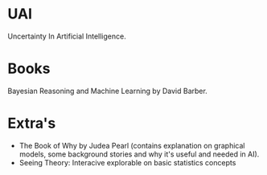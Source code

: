 # UAI
Uncertainty In Artificial Intelligence.


# Books

Bayesian Reasoning and Machine Learning by David Barber.

# Extra's

- The Book of Why by Judea Pearl (contains explanation on graphical models, some background stories and why it's useful and needed in AI).
- Seeing Theory: Interacive explorable on basic statistics concepts [](https://seeing-theory.brown.edu/)
